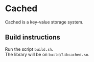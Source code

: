 
# Cached

Cached is a key-value storage system.

## Build instructions

Run the script ```build.sh```.\
The library will be on ```build/libcached.so```.